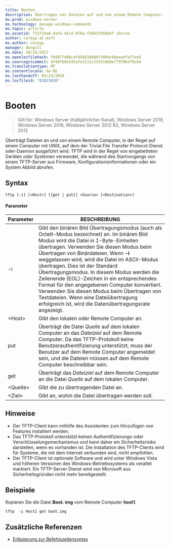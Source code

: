 ```yaml
---
title: Booten
description: Übertragen von Dateien auf und von einem Remote Computer.
ms.prod: windows-server
ms.technology: manage-windows-commands
ms.topic: article
ms.assetid: 772f19a8-dafe-45cd-878a-f5691f6568ef vhorne
author: coreyp-at-msft
ms.author: coreyp
manager: dongill
ms.date: 10/16/2017
ms.openlocfilehash: fb9977d0bc4f45b610d8bf3409c6beeadfaf7ee5
ms.sourcegitcommit: 4f407b82435afe3111c215510b0ef797863f9cb4
ms.translationtype: MT
ms.contentlocale: de-DE
ms.lasthandoff: 05/24/2020
ms.locfileid: "83821020"
---
```

# <a name="tftp"></a>Booten

> Gilt für: Windows Server (halbjährlicher Kanal), Windows Server 2019, Windows Server 2016, Windows Server 2012 R2, Windows Server 2012

Überträgt Dateien an und von einem Remote Computer, in der Regel auf einem Computer mit UNIX, auf dem der Trivial File Transfer Protocol-Dienst oder-Daemon ausgeführt wird. TFTP wird in der Regel von eingebetteten Geräten oder Systemen verwendet, die während des Startvorgangs von einem TFTP-Server aus Firmware, Konfigurationsinformationen oder ein System Abbild abrufen.

## <a name="syntax"></a>Syntax
```
tftp [-i] [<Host>] [{get | put}] <Source> [<Destination>]
```

#### <a name="parameters"></a>Parameter
|Parameter|BESCHREIBUNG|
|-------|--------|
|-i|Gibt den binären Bild Übertragungsmodus (auch als Octett-Modus bezeichnet) an. Im binären Bild Modus wird die Datei in 1-Byte-Einheiten übertragen. Verwenden Sie diesen Modus beim Übertragen von Binärdateien. Wenn **-i** weggelassen wird, wird die Datei im ASCII-Modus übertragen. Dies ist der Standard Übertragungsmodus. In diesem Modus werden die Zeilenende (EOL)-Zeichen in ein entsprechendes Format für den angegebenen Computer konvertiert. Verwenden Sie diesen Modus beim Übertragen von Textdateien. Wenn eine Dateiübertragung erfolgreich ist, wird die Datenübertragungsrate angezeigt.|
|\<Host\>|Gibt den lokalen oder Remote Computer an.|
|put|Überträgt die Datei *Quelle* auf dem lokalen Computer an das *Dateiziel* auf dem Remote Computer. Da das TFTP-Protokoll keine Benutzerauthentifizierung unterstützt, muss der Benutzer auf dem Remote Computer angemeldet sein, und die Dateien müssen auf dem Remote Computer beschreibbar sein.|
|get|Überträgt das *Dateiziel* auf dem Remote Computer an die Datei *Quelle* auf dem lokalen Computer.|
|\<Quelle\>|Gibt die zu übertragenden Datei an.|
|\<Ziel\>|Gibt an, wohin die Datei übertragen werden soll.|

## <a name="remarks"></a>Hinweise
-   Der TFTP-Client kann mithilfe des Assistenten zum Hinzufügen von Features installiert werden.
-   Das TFTP-Protokoll unterstützt keinen Authentifizierungs-oder Verschlüsselungsmechanismus und kann daher ein Sicherheitsrisiko darstellen, wenn es vorhanden ist. Die Installation des TFTP-Clients wird für Systeme, die mit dem Internet verbunden sind, nicht empfohlen.
-   Der TFTP-Client ist optionale Software und wird unter Windows Vista und höheren Versionen des Windows-Betriebssystems als veraltet markiert. Ein TFTP-Server Dienst wird von Microsoft aus Sicherheitsgründen nicht mehr bereitgestellt.

## <a name="examples"></a>Beispiele
Kopieren Sie die Datei **Boot. img** vom Remote Computer **host1**.
```
tftp  -i Host1 get boot.img
```

## <a name="additional-references"></a>Zusätzliche Referenzen
- [Erläuterung zur Befehlszeilensyntax](command-line-syntax-key.md)
